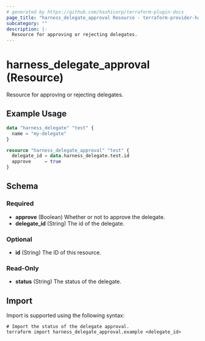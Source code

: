 ```yaml
---
# generated by https://github.com/hashicorp/terraform-plugin-docs
page_title: "harness_delegate_approval Resource - terraform-provider-harness"
subcategory: ""
description: |-
  Resource for approving or rejecting delegates.
---
```


# harness_delegate_approval (Resource)

Resource for approving or rejecting delegates.

## Example Usage

```terraform
data "harness_delegate" "test" {
  name = "my-delegate"
}

resource "harness_delegate_approval" "test" {
  delegate_id = data.harness_delegate.test.id
  approve     = true
}
```

<!-- schema generated by tfplugindocs -->
## Schema

### Required

- **approve** (Boolean) Whether or not to approve the delegate.
- **delegate_id** (String) The id of the delegate.

### Optional

- **id** (String) The ID of this resource.

### Read-Only

- **status** (String) The status of the delegate.

## Import

Import is supported using the following syntax:

```shell
# Import the status of the delegate approval.
terraform import harness_delegate_approval.example <delegate_id>
```
